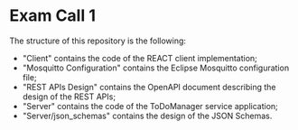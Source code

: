 # Exam Call 1

The structure of this repository is the following:
  - "Client" contains the code of the REACT client implementation;
  - "Mosquitto Configuration" contains the Eclipse Mosquitto configuration file;
  - "REST APIs Design" contains the OpenAPI document describing the design of the REST APIs;
  - "Server" contains the code of the ToDoManager service application;
  - "Server/json_schemas" contains the design of the JSON Schemas.